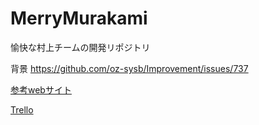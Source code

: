 # MerryMurakami
愉快な村上チームの開発リポジトリ

背景 https://github.com/oz-sysb/Improvement/issues/737

[参考webサイト](https://github.com/oz-sysb/MerryMurakami/wiki/%E5%8F%82%E8%80%83web%E3%82%B5%E3%82%A4%E3%83%88)

[Trello](https://trello.com/b/H4St37dK/-)

